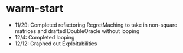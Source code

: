 # warm-start

- 11/29: Completed refactoring RegretMaching to take in non-square matrices and drafted DoubleOracle without looping
- 12/4: Completed looping
- 12/12: Graphed out Exploitabilities
